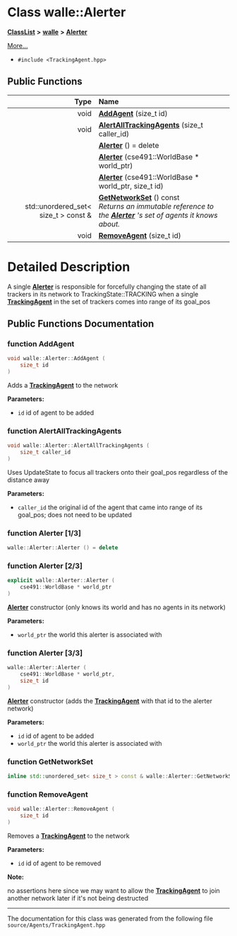 

# Class walle::Alerter



[**ClassList**](annotated.md) **>** [**walle**](namespacewalle.md) **>** [**Alerter**](classwalle_1_1_alerter.md)



[More...](#detailed-description)

* `#include <TrackingAgent.hpp>`





































## Public Functions

| Type | Name |
| ---: | :--- |
|  void | [**AddAgent**](#function-addagent) (size\_t id) <br> |
|  void | [**AlertAllTrackingAgents**](#function-alertalltrackingagents) (size\_t caller\_id) <br> |
|   | [**Alerter**](#function-alerter-13) () = delete<br> |
|   | [**Alerter**](#function-alerter-23) (cse491::WorldBase \* world\_ptr) <br> |
|   | [**Alerter**](#function-alerter-33) (cse491::WorldBase \* world\_ptr, size\_t id) <br> |
|  std::unordered\_set&lt; size\_t &gt; const & | [**GetNetworkSet**](#function-getnetworkset) () const<br>_Returns an immutable reference to the_ [_**Alerter**_](classwalle_1_1_alerter.md) _'s set of agents it knows about._ |
|  void | [**RemoveAgent**](#function-removeagent) (size\_t id) <br> |




























# Detailed Description


A single [**Alerter**](classwalle_1_1_alerter.md) is responsible for forcefully changing the state of all trackers in its network to TrackingState::TRACKING when a single [**TrackingAgent**](classwalle_1_1_tracking_agent.md) in the set of trackers comes into range of its goal\_pos 


    
## Public Functions Documentation




### function AddAgent 


```C++
void walle::Alerter::AddAgent (
    size_t id
) 
```



Adds a [**TrackingAgent**](classwalle_1_1_tracking_agent.md) to the network 

**Parameters:**


* `id` id of agent to be added 




        



### function AlertAllTrackingAgents 


```C++
void walle::Alerter::AlertAllTrackingAgents (
    size_t caller_id
) 
```



Uses UpdateState to focus all trackers onto their goal\_pos regardless of the distance away 

**Parameters:**


* `caller_id` the original id of the agent that came into range of its goal\_pos; does not need to be updated 




        



### function Alerter [1/3]

```C++
walle::Alerter::Alerter () = delete
```






### function Alerter [2/3]


```C++
explicit walle::Alerter::Alerter (
    cse491::WorldBase * world_ptr
) 
```



[**Alerter**](classwalle_1_1_alerter.md) constructor (only knows its world and has no agents in its network) 

**Parameters:**


* `world_ptr` the world this alerter is associated with 




        



### function Alerter [3/3]


```C++
walle::Alerter::Alerter (
    cse491::WorldBase * world_ptr,
    size_t id
) 
```



[**Alerter**](classwalle_1_1_alerter.md) constructor (adds the [**TrackingAgent**](classwalle_1_1_tracking_agent.md) with that id to the alerter network) 

**Parameters:**


* `id` id of agent to be added 
* `world_ptr` the world this alerter is associated with 




        



### function GetNetworkSet 

```C++
inline std::unordered_set< size_t > const & walle::Alerter::GetNetworkSet () const
```






### function RemoveAgent 


```C++
void walle::Alerter::RemoveAgent (
    size_t id
) 
```



Removes a [**TrackingAgent**](classwalle_1_1_tracking_agent.md) to the network 

**Parameters:**


* `id` id of agent to be removed 



**Note:**

no assertions here since we may want to allow the [**TrackingAgent**](classwalle_1_1_tracking_agent.md) to join another network later if it's not being destructed 





        

------------------------------
The documentation for this class was generated from the following file `source/Agents/TrackingAgent.hpp`

